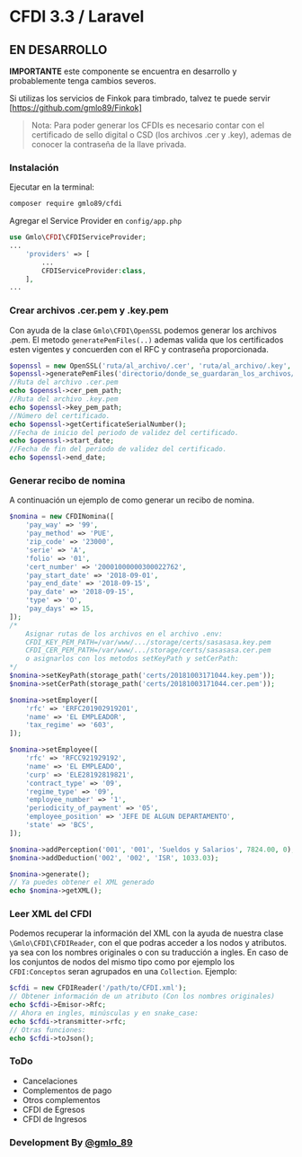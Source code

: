 # CFDI 3.3 / Laravel

## EN DESARROLLO
**IMPORTANTE**  este componente se encuentra en desarrollo y probablemente tenga cambios severos. 

Si utilizas los servicios de Finkok para timbrado, talvez te puede servir [https://github.com/gmlo89/Finkok]

>Nota: Para poder generar los CFDIs es necesario contar con el certificado de sello digital o CSD (los archivos .cer y .key), ademas de conocer la contraseña de la llave privada.

### Instalación
Ejecutar en la terminal:
```sh
composer require gmlo89/cfdi
```
Agregar el Service Provider en `config/app.php`
```php
use Gmlo\CFDI\CFDIServiceProvider;
...
    'providers' => [
        ...
        CFDIServiceProvider:class,
    ],
...
```

### Crear archivos .cer.pem y .key.pem
Con ayuda de la clase `Gmlo\CFDI\OpenSSL`  podemos generar los archivos .pem.
El metodo `generatePemFiles(..)` ademas valida que los certificados esten vigentes y concuerden con el RFC y contraseña proporcionada.
```php
$openssl = new OpenSSL('ruta/al_archivo/.cer', 'ruta/al_archivo/.key', 'RFC del emisor', 'Contraseña');
$openssl->generatePemFiles('directorio/donde_se_guardaran_los_archivos/.cer.pem_y_.key.pem');
//Ruta del archivo .cer.pem
echo $openssl->cer_pem_path; 
//Ruta del archivo .key.pem
echo $openssl->key_pem_path; 
//Número del certificado.
echo $openssl->getCertificateSerialNumber(); 
//Fecha de inicio del periodo de validez del certificado.
echo $openssl->start_date; 
//Fecha de fin del periodo de validez del certificado.
echo $openssl->end_date; 
```
### Generar recibo de nomina
A continuación un ejemplo de como generar un recibo de nomina.
```php
$nomina = new CFDINomina([
    'pay_way' => '99',
    'pay_method' => 'PUE',
    'zip_code' => '23000',
    'serie' => 'A',
    'folio' => '01',
    'cert_number' => '20001000000300022762',
    'pay_start_date' => '2018-09-01',
    'pay_end_date' => '2018-09-15',
    'pay_date' => '2018-09-15',
    'type' => 'O',
    'pay_days' => 15,
]);
/*
    Asignar rutas de los archivos en el archivo .env:
    CFDI_KEY_PEM_PATH=/var/www/.../storage/certs/sasasasa.key.pem
    CFDI_CER_PEM_PATH=/var/www/.../storage/certs/sasasasa.cer.pem
    o asignarlos con los metodos setKeyPath y setCerPath:
*/
$nomina->setKeyPath(storage_path('certs/20181003171044.key.pem'));
$nomina->setCerPath(storage_path('certs/20181003171044.cer.pem'));

$nomina->setEmployer([
    'rfc' => 'ERFC201902919201',
    'name' => 'EL EMPLEADOR',
    'tax_regime' => '603',
]);

$nomina->setEmployee([
    'rfc' => 'RFCC921929192',
    'name' => 'EL EMPLEADO',
    'curp' => 'ELE28192819821',
    'contract_type' => '09',
    'regime_type' => '09',
    'employee_number' => '1',
    'periodicity_of_payment' => '05',
    'employee_position' => 'JEFE DE ALGUN DEPARTAMENTO',
    'state' => 'BCS',
]);

$nomina->addPerception('001', '001', 'Sueldos y Salarios', 7824.00, 0);
$nomina->addDeduction('002', '002', 'ISR', 1033.03);

$nomina->generate();
// Ya puedes obtener el XML generado
echo $nomina->getXML();
```

### Leer XML del CFDI
Podemos recuperar la información del XML con la ayuda de nuestra clase `\Gmlo\CFDI\CFDIReader`, con el que podras acceder a los nodos y atributos. ya sea con los nombres originales o con su traducción a ingles. En caso de los conjuntos de nodos del mismo tipo como por ejemplo los `CFDI:Conceptos` seran agrupados en una `Collection`.
Ejemplo:
```php
$cfdi = new CFDIReader('/path/to/CFDI.xml');
// Obtener información de un atributo (Con los nombres originales)
echo $cfdi->Emisor->Rfc;
// Ahora en ingles, minúsculas y en snake_case:
echo $cfdi->transmitter->rfc;
// Otras funciones:
echo $cfdi->toJson();
```

### ToDo
* Cancelaciones
* Complementos de pago
* Otros complementos
* CFDI de Egresos
* CFDI de Ingresos


### Development By [@gmlo_89]

 [@gmlo_89]: <https://twitter.com/gmlo_89>
 [https://github.com/gmlo89/Finkok]: <https://github.com/gmlo89/Finkok>